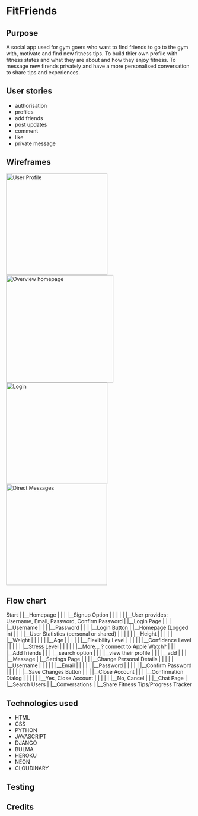 # FitFriends

## Purpose

A social app used for gym goers who want to find friends to go to the gym with, motivate and find new fitness tips. To build thier own profile with fitness states and what they are about and how they enjoy fitness. To message new firends privately and have a more personalised conversation to share tips and experiences. 

## User stories
- authorisation 
- profiles
- add friends
- post updates
- comment
- like
- private message

## Wireframes

<img width="273" alt="User Profile" src="https://github.com/abikirkham/FitFriends/assets/144112159/98a625b1-164f-4e09-a371-d76cb53cfc29">

<img width="289" alt="Overview homepage" src="https://github.com/abikirkham/FitFriends/assets/144112159/bbfe03ad-bf5d-477d-a70c-1d90fdf13f45">

<img width="273" alt="Login" src="https://github.com/abikirkham/FitFriends/assets/144112159/12944704-38e9-4dd8-a512-3365f15d1a0e">

<img width="272" alt="Direct Messages" src="https://github.com/abikirkham/FitFriends/assets/144112159/47bff5fa-4b0c-4cb7-97fc-99dae41fac1c">


## Flow chart 
Start
|
|__Homepage
|   |
|   |__Signup Option
|   |   |
|   |   |__User provides: Username, Email, Password, Confirm Password
|
|__Login Page
|   |
|   |__Username
|   |
|   |__Password
|   |
|   |__Login Button
|
|__Homepage (Logged in)
|   |
|   |__User Statistics (personal or shared)
|   |   |
|   |   |__Height
|   |   |
|   |   |__Weight
|   |   |
|   |   |__Age
|   |   |
|   |   |__Flexibility Level
|   |   |
|   |   |__Confidence Level
|   |   |
|   |   |__Stress Level
|   |   |
|   |   |__More... ? connect to Apple Watch?
|   |
|   |__Add friends
|   |
|   |__search option
|       |
|       |__view their profile
|           |
|           |__add
|           |
|           |__Message
|
|__Settings Page
|   |
|   |__Change Personal Details
|   |   |
|   |   |__Username
|   |   |
|   |   |__Email
|   |   |
|   |   |__Password
|   |   |
|   |   |__Confirm Password
|   |   |
|   |   |__Save Changes Button
|   |
|   |__Close Account
|       |
|       |__Confirmation Dialog
|       |   |
|       |   |__Yes, Close Account
|       |   |
|       |   |__No, Cancel
|
|
|__Chat Page
    |
    |__Search Users
    |
    |__Conversations
    |
    |__Share Fitness Tips/Progress Tracker



## Technologies used 
- HTML
- CSS
- PYTHON
- JAVASCRIPT
- DJANGO 
- BULMA
- HEROKU
- NEON
- CLOUDINARY

## Testing

## Credits
